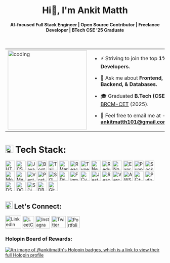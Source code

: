 <h1 align="center">Hi👋, I'm Ankit Matth</h1>
<h4 align="center">AI-focused Full Stack Engineer | Open Source Contributor | Freelance Developer | BTech CSE ’25 Graduate</h4>
<br>
<table align="center">
  <tr>
    <td>
      <img alt="coding" width="250" src="https://github.com/user-attachments/assets/90a85a94-3fb5-4d06-88b3-e8b136c949b9">
    </td>
    <td>

- ⚡ Striving to join the top **1% MERN Developers.**

- 💬 Ask me about **Frontend, Backend, & Databases.**

- 🎓 Graduated **B.Tech (CSE)** from [BRCM-CET](https://www.brcmcet.edu.in/) (2025). 

- 📧 Feel free to email me at -- **ankitmatth101@gmail.com**&nbsp;&nbsp;&nbsp;&nbsp;&nbsp;&nbsp;&nbsp;&nbsp;&nbsp;&nbsp;&nbsp;&nbsp;       
    </td>
  </tr>
</table>

<h1><img src="https://em-content.zobj.net/source/microsoft-teams/363/man-technologist_1f468-200d-1f4bb.png" alt="👨‍💻" width="25" height="25"> Tech Stack:</h1>
<p>
<img src="https://img.shields.io/badge/-HTML5-000000?logo=html5&logoColor=white" alt="HTML" height="30">
<img src="https://img.shields.io/badge/-CSS3-000000?logo=css3&logoColor=white" alt="CSS" height="30">
<img src="https://img.shields.io/badge/-JavaScript-000000?logo=javascript&logoColor=white" alt="Javascript" height="30">
<img src="https://img.shields.io/badge/-Bootstrap-000000?logo=bootstrap&logoColor=white" alt="Bootstrap" height="30">
<img src="https://img.shields.io/badge/-TailwindCSS-000000?logo=tailwindcss&logoColor=white" alt="TailwindCSS" height="30">
<img src="https://img.shields.io/badge/-Markdown-000000?logo=markdown&logoColor=white" alt="Markdown" height="30">
<img src="https://img.shields.io/badge/-React-000000?logo=react&logoColor=white" alt="React" height="30">
<img src="https://img.shields.io/badge/-TypeScript-000000?logo=typescript&logoColor=white" alt="TypeScript" height="30">
<img src="https://img.shields.io/badge/-Next.js-000000?logo=next.js&logoColor=white" alt="Next.js" height="30">
<img src="https://img.shields.io/badge/-Redux-000000?logo=redux&logoColor=white" alt="Redux" height="30">
<img src="https://img.shields.io/badge/-Node.js-000000?logo=node.js&logoColor=white" alt="Node.js" height="30">
<img src="https://img.shields.io/badge/-Express.js-000000?logo=express&logoColor=white" alt="Express.js" height="30">
<img src="https://img.shields.io/badge/-Puppeteer-000000?logo=puppeteer&logoColor=white" alt="Puppeteer" height="30">
<img src="https://img.shields.io/badge/-Socket.io-000000?logo=socket.io&logoColor=white" alt="Socket.io" height="30">
<img src="https://img.shields.io/badge/-MongoDB-000000?logo=mongodb&logoColor=white" alt="MongoDB" height="30">
<img src="https://img.shields.io/badge/-MySQL-000000?logo=mysql&logoColor=white" alt="MySQL" height="30">
<img src="https://img.shields.io/badge/-VectorDB-000000?logo=databricks&logoColor=white" alt="VectorDB" height="30">
<img src="https://img.shields.io/badge/-Postman-000000?logo=postman&logoColor=white" alt="Postman" height="30">
<img src="https://img.shields.io/badge/-SQL-000000?logo=database&logoColor=white" alt="SQL" height="30">
<img src="https://img.shields.io/badge/-Docker-000000?logo=docker&logoColor=white" alt="Docker" height="30">
<img src="https://img.shields.io/badge/-Figma-000000?logo=figma&logoColor=white" alt="Figma" height="30">
<img src="https://img.shields.io/badge/-Cypress-000000?logo=cypress&logoColor=white" alt="Cypress" height="30">
<img src="https://img.shields.io/badge/-Jest-000000?logo=jest&logoColor=white" alt="Jest" height="30">
<img src="https://img.shields.io/badge/-React%20Testing%20Library-000000?logo=testinglibrary&logoColor=white" alt="React Testing Library" height="30">
<img src="https://img.shields.io/badge/-Vercel-000000?logo=vercel&logoColor=white" alt="Vercel" height="30">
<img src="https://img.shields.io/badge/AWS-000000?logo=googlecloud&logoColor=white" alt="AWS" height="30">
<img src="https://img.shields.io/badge/-C%20/%20C++-000000?logo=cplusplus&logoColor=white" alt="C++" height="30">
<img src="https://img.shields.io/badge/-Python-000000?logo=python&logoColor=white" alt="Python" height="30">
<img src="https://img.shields.io/badge/-DSA-000000?logo=thealgorithms&logoColor=white" alt="DSA" height="30">
<img src="https://img.shields.io/badge/-OOPs-000000?logo=codecrafters&logoColor=white" alt="OOPs" height="30">
<img src="https://img.shields.io/badge/-SDLC-000000?logoColor=white" alt="SDLC" height="30">
<img src="https://img.shields.io/badge/-DBMS-000000?logo=databricks&logoColor=white" alt="DBMS" height="30">
<img src="https://img.shields.io/badge/-Git-000000?logo=git&logoColor=white" alt="Git" height="30">
</p>

<h2 align="left"><img src="https://em-content.zobj.net/source/microsoft-teams/363/handshake_1f91d.png" alt="🤝" width="23" height="23"> Let's Connect:</h2>

<p style="display: flex; align-items: center; gap: 5px;">
  <a href="https://linkedin.com/in/ankit-matth" target="blank">
    <img src="https://raw.githubusercontent.com/rahuldkjain/github-profile-readme-generator/master/src/images/icons/Social/linked-in-alt.svg" alt="LinkedIn" height="40" width="50" /></a>
  <a href="https://www.leetcode.com/ankit-matth" target="blank">
    <img src="https://github.com/user-attachments/assets/adf2daaf-813f-4ec2-be2d-38f8c62dd3f1" alt="LeetCode" height="39" width="36" /></a>
  <a href="https://instagram.com/ankit_matth_" target="blank">
    <img src="https://raw.githubusercontent.com/rahuldkjain/github-profile-readme-generator/master/src/images/icons/Social/instagram.svg" alt="Instagram" height="39" width="45" /></a>
  <a href="https://x.com/ankit_matth" target="blank">
    <picture>
      <source media="(prefers-color-scheme: dark)" srcset="https://github.com/user-attachments/assets/ebae29ef-a00a-421b-b7b3-6c175c5fa24c">
      <source media="(prefers-color-scheme: light)" srcset="https://github.com/user-attachments/assets/3a603b07-4337-40fe-a91d-40a4ea2fc24f">
      <img src="https://github.com/user-attachments/assets/f8d88844-df3a-4ef0-82dc-334315f4d3fa" alt="Twitter" height="38" width="45">
    </picture> 
  </a>
  <a href="https://ankit-matth-portfolio.vercel.app/" target="blank">
    <img src="https://github.com/Ankit-Matth/my-portfolio/blob/main/frontend/public/favicon.ico" alt="Portfolio" height="37" width="39" />
  </a>
</p>

<h3>Holopin Board of Rewards:</h3>

[![An image of @ankitmatth's Holopin badges, which is a link to view their full Holopin profile](https://holopin.me/ankitmatth)](https://holopin.io/@ankitmatth)
